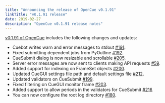 ```yaml
---
title: "Announcing the release of OpenCue v0.1.91"
linkTitle: "v0.1.91 release"
date: 2019-02-27
description: "OpenCue v0.1.91 release notes"
---
```


[v0.1.91 of OpenCue](https://github.com/imageworks/OpenCue/releases/tag/v0.1.91)
includes the following changes and updates:

*   Cuebot writes warn and error messages to stdout
    [#191](https://github.com/imageworks/OpenCue/pull/191).
*   Fixed submitting dependent jobs from PyOutline
    [#192](https://github.com/imageworks/OpenCue/pull/192).
*   CueSubmit dialog is now resizable and scrollable
    [#205](https://github.com/imageworks/OpenCue/pull/205).
*   Server error messages are now sent to clients making API requests
    [#59](https://github.com/imageworks/OpenCue/pull/59).
*   Added support for indexing on FrameSet objects
    [#200](https://github.com/imageworks/OpenCue/pull/200).
*   Updated CueGUI settings file path and default settings file
    [#212](https://github.com/imageworks/OpenCue/pull/212).
*   Updated validators on CueSubmit
    [#199](https://github.com/imageworks/OpenCue/pull/199).
*   Fixed filtering on CueGUI monitor frame
    [#203](https://github.com/imageworks/OpenCue/pull/203).
*   Added support to allow periods in the validators for CueSubmit
    [#216](https://github.com/imageworks/OpenCue/pull/216).
*   You can now configure the root log directory
    [#180](https://github.com/imageworks/OpenCue/pull/180).
